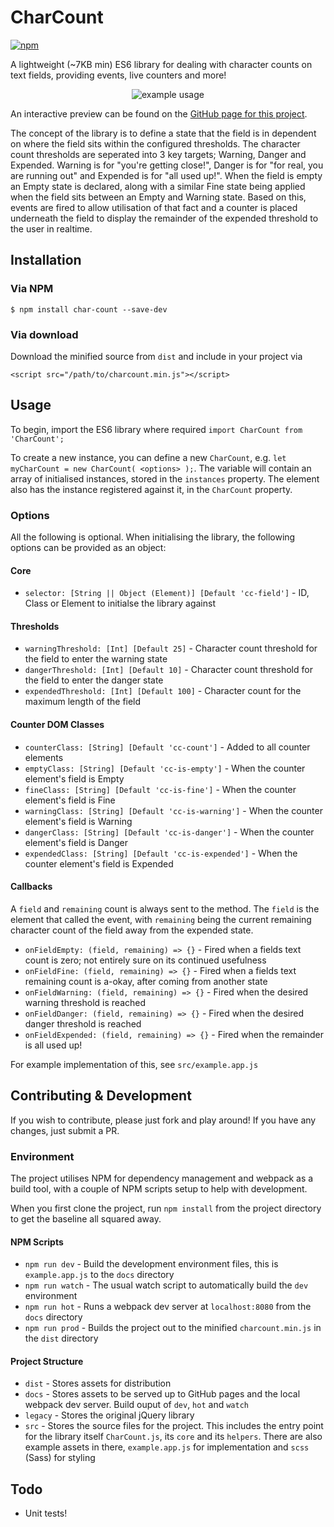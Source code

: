 # CharCount
[![npm](https://img.shields.io/npm/v/npm.svg)](https://www.npmjs.com/package/char-count-es6)

A lightweight (~7KB min) ES6 library for dealing with character counts on text fields, providing events, live counters and more!

<p align="center"><img src="example.gif" alt="example usage"/></p>

An interactive preview can be found on the [GitHub page for this project]().

The concept of the library is to define a state that the field is in dependent on where the field sits within the configured thresholds. The character count thresholds are seperated into 3 key targets; Warning, Danger and Expended. Warning is for "you're getting close!", Danger is for "for real, you are running out" and Expended is for "all used up!". When the field is empty an Empty state is declared, along with a similar Fine state being applied when the field sits between an Empty and Warning state.
Based on this, events are fired to allow utilisation of that fact and a counter is placed underneath the field to display the remainder of the expended threshold to the user in realtime.

## Installation

### Via NPM
`$ npm install char-count --save-dev`

### Via download
Download the minified source from `dist` and include in your project via

`<script src="/path/to/charcount.min.js"></script>`

## Usage
To begin, import the ES6 library where required `import CharCount from 'CharCount';`

To create a new instance, you can define a new `CharCount`, e.g. `let myCharCount = new CharCount( <options> );`. The variable will contain an array of initialised instances, stored in the `instances` property. The element also has the instance registered against it, in the `CharCount` property.

### Options
All the following is optional. When initialising the library, the following options can be provided as an object:

#### Core
- `selector: [String || Object (Element)] [Default 'cc-field']` - ID, Class or Element to initialse the library against

#### Thresholds
- `warningThreshold: [Int] [Default 25]` - Character count threshold for the field to enter the warning state
- `dangerThreshold: [Int] [Default 10]` - Character count threshold for the field to enter the danger state
- `expendedThreshold: [Int] [Default 100]` - Character count for the maximum length of the field

#### Counter DOM Classes
- `counterClass: [String] [Default 'cc-count']` - Added to all counter elements
- `emptyClass: [String] [Default 'cc-is-empty']` - When the counter element's field is Empty
- `fineClass: [String] [Default 'cc-is-fine']` - When the counter element's field is Fine
- `warningClass: [String] [Default 'cc-is-warning']` - When the counter element's field is Warning
- `dangerClass: [String] [Default 'cc-is-danger']` - When the counter element's field is Danger
- `expendedClass: [String] [Default 'cc-is-expended']` - When the counter element's field is Expended

#### Callbacks
A `field` and `remaining` count is always sent to the method. The `field` is the element that called the event, with `remaining` being the current remaining character count of the field away from the expended state.
- `onFieldEmpty: (field, remaining) => {}` - Fired when a fields text count is zero; not entirely sure on its continued usefulness
- `onFieldFine: (field, remaining) => {}` - Fired when a fields text remaining count is a-okay, after coming from another state
- `onFieldWarning: (field, remaining) => {}` - Fired when the desired warning threshold is reached
- `onFieldDanger: (field, remaining) => {}` - Fired when the desired danger threshold is reached
- `onFieldExpended: (field, remaining) => {}` - Fired when the remainder is all used up!

For example implementation of this, see `src/example.app.js`

## Contributing & Development
If you wish to contribute, please just fork and play around! If you have any changes, just submit a PR.

### Environment
The project utilises NPM for dependency management and webpack as a build tool, with a couple of NPM scripts setup to help with development.

When you first clone the project, run `npm install` from the project directory to get the baseline all squared away.

#### NPM Scripts
- `npm run dev` - Build the development environment files, this is `example.app.js` to the `docs` directory
- `npm run watch` - The usual watch script to automatically build the `dev` environment
- `npm run hot` - Runs a webpack dev server at `localhost:8080` from the `docs` directory
- `npm run prod` - Builds the project out to the minified `charcount.min.js` in the `dist` directory

#### Project Structure
- `dist` - Stores assets for distribution
- `docs` - Stores assets to be served up to GitHub pages and the local webpack dev server. Build ouput of `dev`, `hot` and `watch`
- `legacy` - Stores the original jQuery library
- `src` - Stores the source files for the project. This includes the entry point for the library itself `CharCount.js`, its `core` and its `helpers`. There are also example assets in there, `example.app.js` for implementation and `scss` (Sass) for styling

## Todo
- Unit tests!
